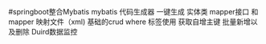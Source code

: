 #springboot整合Mybatis
mybatis 代码生成器 一键生成  实体类  mapper接口 和mapper 映射文件（xml)
基础的crud  where 标签使用 获取自增主键 批量新增以及删除
Duird数据监控
